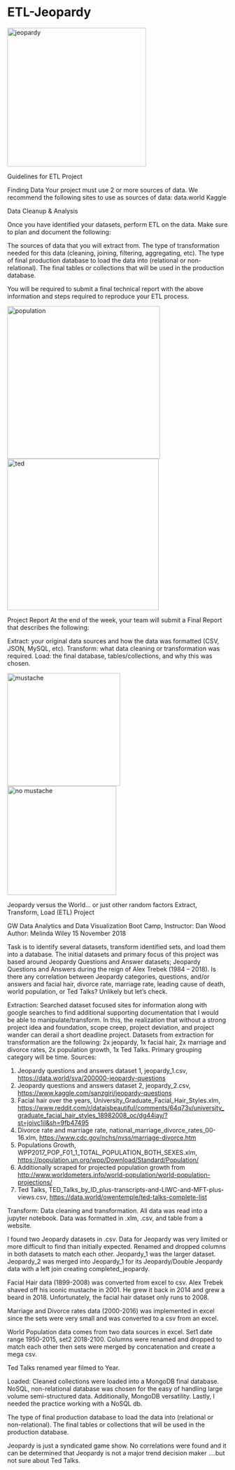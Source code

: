 # ETL-Jeopardy
<img width="317" alt="jeopardy" src="https://user-images.githubusercontent.com/41865917/48578392-7bfbf780-e8e7-11e8-99a4-b7ff756aa8f3.PNG">

Guidelines for ETL Project

Finding Data
Your project must use 2 or more sources of data. We recommend the following sites to use as sources of data:
data.world
Kaggle

Data Cleanup & Analysis

Once you have identified your datasets, perform ETL on the data. Make sure to plan and document the following:

The sources of data that you will extract from.
The type of transformation needed for this data (cleaning, joining, filtering, aggregating, etc).
The type of final production database to load the data into (relational or non-relational).
The final tables or collections that will be used in the production database.

You will be required to submit a final technical report with the above information and steps required to reproduce your ETL process.


<img width="349" alt="population" src="https://user-images.githubusercontent.com/41865917/48578458-ac439600-e8e7-11e8-8dc4-97f96a03fe82.PNG">


<img width="346" alt="ted" src="https://user-images.githubusercontent.com/41865917/48578462-af3e8680-e8e7-11e8-91f0-b8625550a83a.PNG">



Project Report
At the end of the week, your team will submit a Final Report that describes the following:

Extract: your original data sources and how the data was formatted (CSV, JSON, MySQL, etc).
Transform: what data cleaning or transformation was required.
Load: the final database, tables/collections, and why this was chosen.


<img width="258" alt="mustache" src="https://user-images.githubusercontent.com/41865917/48578411-8ae2aa00-e8e7-11e8-9ad8-b8ec0575e93b.PNG"> <img width="249" alt="no mustache" src="https://user-images.githubusercontent.com/41865917/48578436-9cc44d00-e8e7-11e8-8480-78ba0caf29de.PNG">








Jeopardy versus the World… or just other random factors
Extract, Transform, Load (ETL) Project

GW Data Analytics and Data Visualization Boot Camp, Instructor: Dan Wood
Author: Melinda Wiley
15 November 2018


Task is to identify several datasets, transform identified sets, and load them into a database. The initial datasets and primary focus of this project was based around Jeopardy Questions and Answer datasets; Jeopardy Questions and Answers during the reign of Alex Trebek (1984 – 2018). Is there any correlation between Jeopardy categories, questions, and/or answers and facial hair, divorce rate, marriage rate, leading cause of death, world population, or Ted Talks? Unlikely but let’s check.

 
Extraction:
Searched dataset focused sites for information along with google searches to find additional supporting documentation that I would be able to manipulate/transform. In this, the realization that without a strong project idea and foundation, scope creep, project deviation, and project wander can derail a short deadline project. 
Datasets from extraction for transformation are the following: 2x jeopardy, 1x facial hair, 2x marriage and divorce rates, 2x population growth, 1x Ted Talks. Primary grouping category will be time. 
Sources:
1.	Jeopardy questions and answers dataset 1, jeopardy_1.csv, https://data.world/sya/200000-jeopardy-questions 
2.	Jeopardy questions and answers dataset 2, jeopardy_2.csv, https://www.kaggle.com/sanzgiri/jeopardy-questions 
3.	Facial hair over the years, University_Graduate_Facial_Hair_Styles.xlm, https://www.reddit.com/r/dataisbeautiful/comments/64q73v/university_graduate_facial_hair_styles_18982008_oc/dg44iay/?st=joivc1il&sh=9fb47495 
4.	Divorce rate and marriage rate, national_marriage_divorce_rates_00-16.xlm, https://www.cdc.gov/nchs/nvss/marriage-divorce.htm 
5.	Populations Growth, WPP2017_POP_F01_1_TOTAL_POPULATION_BOTH_SEXES.xlm, https://population.un.org/wpp/Download/Standard/Population/ 
6.	Additionally scraped for projected population growth from http://www.worldometers.info/world-population/world-population-projections/ 
7.	Ted Talks, TED_Talks_by_ID_plus-transcripts-and-LIWC-and-MFT-plus-views.csv, https://data.world/owentemple/ted-talks-complete-list 

Transform:
Data cleaning and transformation. All data was read into a jupyter notebook. Data was formatted in .xlm, .csv, and table from a website.

I found two Jeopardy datasets in .csv. Data for Jeopardy was very limited or more difficult to find than initially expected. Renamed and dropped columns in both datasets to match each other. Jeopardy_1 was the larger dataset. Jeopardy_2 was merged into Jeopardy_1 for its Jeopardy/Double Jeopardy data with a left join creating completed_jeopardy.

Facial Hair data (1899-2008) was converted from excel to csv. Alex Trebek shaved off his iconic mustache in 2001. He grew it back in 2014 and grew a beard in 2018. Unfortunately, the facial hair dataset only runs to 2008. 

Marriage and Divorce rates data (2000-2016) was implemented in excel since the sets were very small and was converted to a csv from an excel. 

World Population data comes from two data sources in excel. Set1 date range 1950-2015, set2 2018-2100. Columns were renamed and dropped to match each other then sets were merged by concatenation and create a mega csv. 

Ted Talks renamed year filmed to Year. 

Loaded:
Cleaned collections were loaded into a MongoDB final database. 
NoSQL, non-relational database was chosen for the easy of handling large volume semi-structured data. Additionally, MongoDB versatility. Lastly, I needed the practice working with a NoSQL db. 

The type of final production database to load the data into (relational or non-relational).
The final tables or collections that will be used in the production database.

Jeopardy is just a syndicated game show. No correlations were found and it can be determined that Jeopardy is not a major trend decision maker ….but not sure about Ted Talks. 





















